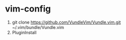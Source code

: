 # vim-config

1. git clone https://github.com/VundleVim/Vundle.vim.git ~/.vim/bundle/Vundle.vim
2. PluginInstall
